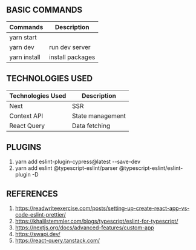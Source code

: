 ## BASIC COMMANDS
|      Commands     |   Description   |
| ----------------- | --------------- |
| yarn start        |                 |
| yarn dev          | run dev server  |
| yarn install      | install packages|


## TECHNOLOGIES USED
|  Technologies Used   |    Description    |
| ------------------   | ------------------|
| Next                 |   SSR             |
| Context API          |  State management  |
| React Query          |   Data fetching   |

## PLUGINS
1. yarn add eslint-plugin-cypress@latest --save-dev
2. yarn add eslint @typescript-eslint/parser @typescript-eslint/eslint-plugin -D

## REFERENCES
1. https://readwriteexercise.com/posts/setting-up-create-react-app-vs-code-eslint-prettier/
2. https://khalilstemmler.com/blogs/typescript/eslint-for-typescript/
3. https://nextjs.org/docs/advanced-features/custom-app
4. https://swapi.dev/
5. https://react-query.tanstack.com/


